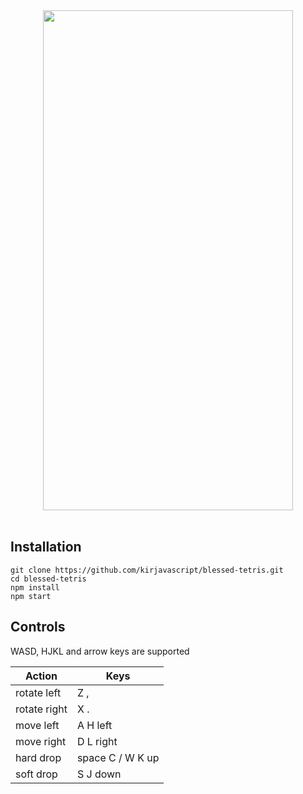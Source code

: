 <div align="center">
    <a href="https://asciinema.org/a/aehhutYDEJ9aMQSE8XZDt6bWQ" target="_blank"><img src="https://asciinema.org/a/aehhutYDEJ9aMQSE8XZDt6bWQ.png" width="400" height="800" /></a>
    <br>
</div>
<br>

## Installation

    git clone https://github.com/kirjavascript/blessed-tetris.git
    cd blessed-tetris
    npm install
    npm start

## Controls

WASD, HJKL and arrow keys are supported

| Action        | Keys             |
| ------------- |------------------|
| rotate left   | Z ,              |
| rotate right  | X .              |
| move left     | A H left         |
| move right    | D L right        |
| hard drop     | space C / W K up |
| soft drop     | S J down         |
